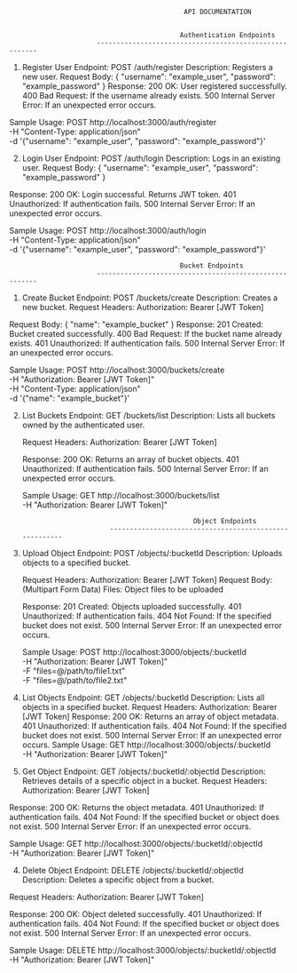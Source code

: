                                                 API DOCUMENTATION

                                                
                                               Authentication Endpoints
                          -------------------------------------------------------

1. Register User
   Endpoint: POST /auth/register
   Description: Registers a new user.
   Request Body: {
   "username": "example_user",
   "password": "example_password"
   }
   Response:
   200 OK: User registered successfully.
   400 Bad Request: If the username already exists.
   500 Internal Server Error: If an unexpected error occurs.

Sample Usage:
POST http://localhost:3000/auth/register \
 -H "Content-Type: application/json" \
 -d '{"username": "example_user", "password": "example_password"}'

2. Login User
   Endpoint: POST /auth/login
   Description: Logs in an existing user.
   Request Body:
   {
   "username": "example_user",
   "password": "example_password"
   }

Response:
200 OK: Login successful. Returns JWT token.
401 Unauthorized: If authentication fails.
500 Internal Server Error: If an unexpected error occurs.

Sample Usage:
POST http://localhost:3000/auth/login \
 -H "Content-Type: application/json" \
 -d '{"username": "example_user", "password": "example_password"}'



                                               Bucket Endpoints
                          -------------------------------------------------------

1. Create Bucket
   Endpoint: POST /buckets/create
   Description: Creates a new bucket.
   Request Headers:
   Authorization: Bearer [JWT Token]

Request Body:
{
"name": "example_bucket"
}
Response:
201 Created: Bucket created successfully.
400 Bad Request: If the bucket name already exists.
401 Unauthorized: If authentication fails.
500 Internal Server Error: If an unexpected error occurs.

Sample Usage:
POST http://localhost:3000/buckets/create \
 -H "Authorization: Bearer [JWT Token]" \
 -H "Content-Type: application/json" \
 -d '{"name": "example_bucket"}'

2.  List Buckets
    Endpoint: GET /buckets/list
    Description: Lists all buckets owned by the authenticated user.

    Request Headers:
    Authorization: Bearer [JWT Token]

    Response:
    200 OK: Returns an array of bucket objects.
    401 Unauthorized: If authentication fails.
    500 Internal Server Error: If an unexpected error occurs.

    Sample Usage:
    GET http://localhost:3000/buckets/list \
     -H "Authorization: Bearer [JWT Token]"

                                                   Object Endpoints
                              -------------------------------------------------------

1.  Upload Object
    Endpoint: POST /objects/:bucketId
    Description: Uploads objects to a specified bucket.

    Request Headers:
    Authorization: Bearer [JWT Token]
    Request Body: (Multipart Form Data)
    Files: Object files to be uploaded

    Response:
    201 Created: Objects uploaded successfully.
    401 Unauthorized: If authentication fails.
    404 Not Found: If the specified bucket does not exist.
    500 Internal Server Error: If an unexpected error occurs.

    Sample Usage:
    POST http://localhost:3000/objects/:bucketId \
     -H "Authorization: Bearer [JWT Token]" \
     -F "files=@/path/to/file1.txt" \
     -F "files=@/path/to/file2.txt"

1.  List Objects
    Endpoint: GET /objects/:bucketId
    Description: Lists all objects in a specified bucket.
    Request Headers:
    Authorization: Bearer [JWT Token]
    Response:
    200 OK: Returns an array of object metadata.
    401 Unauthorized: If authentication fails.
    404 Not Found: If the specified bucket does not exist.
    500 Internal Server Error: If an unexpected error occurs.
    Sample Usage:
    GET http://localhost:3000/objects/:bucketId \
     -H "Authorization: Bearer [JWT Token]"

1.  Get Object
    Endpoint: GET /objects/:bucketId/:objectId
    Description: Retrieves details of a specific object in a bucket.
    Request Headers:
    Authorization: Bearer [JWT Token]

Response:
200 OK: Returns the object metadata.
401 Unauthorized: If authentication fails.
404 Not Found: If the specified bucket or object does not exist.
500 Internal Server Error: If an unexpected error occurs.

Sample Usage:
GET http://localhost:3000/objects/:bucketId/:objectId \
 -H "Authorization: Bearer [JWT Token]"



4. Delete Object
   Endpoint: DELETE /objects/:bucketId/:objectId
   Description: Deletes a specific object from a bucket.

Request Headers:
Authorization: Bearer [JWT Token]

Response:
200 OK: Object deleted successfully.
401 Unauthorized: If authentication fails.
404 Not Found: If the specified bucket or object does not exist.
500 Internal Server Error: If an unexpected error occurs.

Sample Usage:
DELETE http://localhost:3000/objects/:bucketId/:objectId \
 -H "Authorization: Bearer [JWT Token]"
